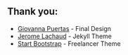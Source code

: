 ## Thank you: 
* [Giovanna Puertas](https://www.behance.net/giovannapuertas) - Final Design
* [Jerome Lachaud](https://github.com/jeromelachaud) - Jekyll Theme
* [Start Bootstrap](https://startbootstrap.com/) - Freelancer Theme

